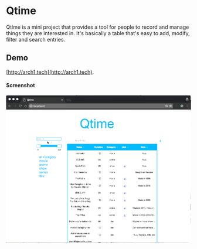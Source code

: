 # Qtime

Qtime is a mini project that provides a tool for people to record and manage things they are interested in. It's basically a table that's easy to add, modify, filter and search entries.


## Demo
[http://arch1.tech](http://arch1.tech). 


#### Screenshot
![screenshot](/screenshots/qtime.gif?raw=true "Screenshot")


